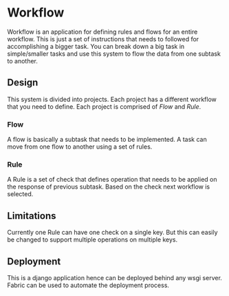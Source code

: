 # Workflow
Workflow is an application for defining rules and flows for an entire workflow. This is just a set of instructions that needs to followed for accomplishing a bigger task. 
You can break down a big task in simple/smaller tasks and use this system to flow the data from one subtask to another.

## Design
This system is divided into projects. Each project has a different workflow that you need to define. Each project is comprised of *Flow* and *Rule*. 
### Flow
A flow is basically a subtask that needs to be implemented. A task can move from one flow to another using a set of rules.
### Rule
A Rule is a set of check that defines operation that needs to be applied on the response of previous subtask. Based on the check next workflow is selected.

## Limitations
Currently one Rule can have one check on a single key. But this can easily be changed to support multiple operations on multiple keys.

## Deployment
This is a django application hence can be deployed behind any wsgi server. Fabric can be used to automate the deployment process.
